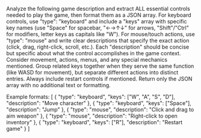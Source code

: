 Analyze the following game description and extract ALL essential controls needed to play the game, then format them as a JSON array. For keyboard controls, use "type": "keyboard" and include a "keys" array with specific key names (use "Space" for spacebar, "←→↑↓" for arrows, "Shift"/"Ctrl" for modifiers, letter keys as capitals like "W"). For mouse/touch actions, use "type": "mouse" and write clear descriptions that specify the exact action (click, drag, right-click, scroll, etc.). Each "description" should be concise but specific about what the control accomplishes in the game context. Consider movement, actions, menus, and any special mechanics mentioned. Group related keys together when they serve the same function (like WASD for movement), but separate different actions into distinct entries. Always include restart controls if mentioned. Return only the JSON array with no additional text or formatting.

Example formats:
[
  {
    "type": "keyboard",
    "keys": ["W", "A", "S", "D"],
    "description": "Move character"
  },
  {
    "type": "keyboard", 
    "keys": ["Space"],
    "description": "Jump"
  },
  {
    "type": "mouse",
    "description": "Click and drag to aim weapon"
  },
  {
    "type": "mouse",
    "description": "Right-click to open inventory"
  },
  {
    "type": "keyboard",
    "keys": ["R"],
    "description": "Restart game"
  }
]